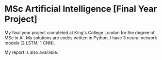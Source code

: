 # MSc Artificial Intelligence [Final Year Project]

My final year project completed at King's College London for the degree of MSc in AI.
My solutions are codes written in Python.
I have 3 neural network models (2 LSTM; 1 CNN).

My report is also available.
